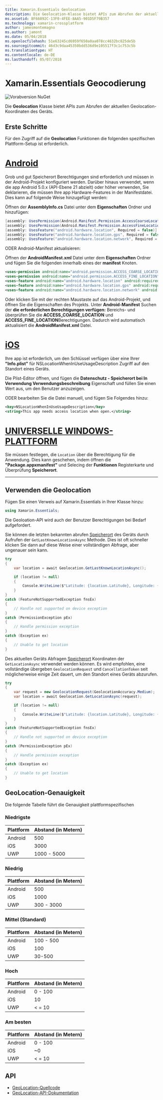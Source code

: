 ```yaml
---
title: Xamarin.Essentials Geolocation
description: Die Geolocation-Klasse bietet APIs zum Abrufen der aktuellen Geolocation-Koordinaten des Geräts.
ms.assetid: 8F66092C-13F0-4FEE-8AA5-901D5F79B357
ms.technology: xamarin-crossplatform
author: jamesmontemagno
ms.author: jamont
ms.date: 05/04/2018
ms.openlocfilehash: 51e63245cd6959f650a0aa078cc4632bc825de5b
ms.sourcegitcommit: 46d3c9daa45350bdd536d9e105517f3c1c753c5b
ms.translationtype: HT
ms.contentlocale: de-DE
ms.lasthandoff: 05/07/2018
---
```

# <a name="xamarinessentials-geocoding"></a>Xamarin.Essentials Geocodierung

![Vorabversion NuGet](~/media/shared/pre-release.png)

Die **Geolocation** Klasse bietet APIs zum Abrufen der aktuellen Geolocation-Koordinaten des Geräts.

## <a name="getting-started"></a>Erste Schritte

Für den Zugriff auf die **Geolocation** Funktionen die folgenden spezifischen Plattform-Setup ist erforderlich.

# <a name="androidtabandroid"></a>[Android](#tab/android)

Grob und gut Speicherort Berechtigungen sind erforderlich und müssen in der Android-Projekt konfiguriert werden. Darüber hinaus verwendet, wenn die app Android 5.0.x (API-Ebene 21 abzielt) oder höher verwenden, Sie deklarieren, die müssen Ihre app Hardware-Features in der Manifestdatei. Dies kann auf folgende Weise hinzugefügt werden:

Öffnen der **AssemblyInfo.cs** Datei unter dem **Eigenschaften** Ordner und hinzufügen:

```csharp
[assembly: UsesPermission(Android.Manifest.Permission.AccessCoarseLocation)]
[assembly: UsesPermission(Android.Manifest.Permission.AccessFineLocation)]
[assembly: UsesFeature("android.hardware.location", Required = false)]
[assembly: UsesFeature("android.hardware.location.gps", Required = false)]
[assembly: UsesFeature("android.hardware.location.network", Required = false)]
```

ODER Android-Manifest aktualisieren:

Öffnen der **AndroidManifest.xml** Datei unter dem **Eigenschaften** Ordner und fügen Sie die folgenden innerhalb eines der **manifest** Knoten.

```xml
<uses-permission android:name="android.permission.ACCESS_COARSE_LOCATION" />
<uses-permission android:name="android.permission.ACCESS_FINE_LOCATION" />
<uses-feature android:name="android.hardware.location" android:required="false" />
<uses-feature android:name="android.hardware.location.gps" android:required="false" />
<uses-feature android:name="android.hardware.location.network" android:required="false" />
```

Oder klicken Sie mit der rechten Maustaste auf das Android-Projekt, und öffnen Sie die Eigenschaften des Projekts. Unter **Android-Manifest** Suchen der **die erforderlichen Berechtigungen verfügen:** Bereichs- und überprüfen Sie die **ACCESS_COARSE_LOCATION** und **ACCESS_FINE_LOCATION**Berechtigungen. Dadurch wird automatisch aktualisiert die **AndroidManifest.xml** Datei.

# <a name="iostabios"></a>[iOS](#tab/ios)

Ihre app ist erforderlich, um den Schlüssel verfügen über eine Ihrer **"Info.plist"** für NSLocationWhenInUseUsageDescription Zugriff auf den Standort eines Geräts.

Die Plist-Editor öffnen, und fügen die **Datenschutz - Speicherort bei In Verwendung Verwendungsbeschreibung** Eigenschaft und füllen Sie einen Wert aus, um den Benutzer anzuzeigen.

ODER bearbeiten Sie die Datei manuell, und fügen Sie Folgendes hinzu:

```xml
<key>NSLocationWhenInUseUsageDescription</key>
<string>This app needs access location when open.</string>
```

# <a name="uwptabuwp"></a>[UNIVERSELLE WINDOWS-PLATTFORM](#tab/uwp)

Sie müssen festlegen, die `Location` über die Berechtigung für die Anwendung. Dies kann geschehen, indem öffnen die **"Package.appxmanifest"** und Selecing der **Funktionen** Registerkarte und Überprüfung **Speicherort**.

-----

## <a name="using-geolocation"></a>Verwenden die Geolocation

Fügen Sie einen Verweis auf Xamarin.Essentials in Ihrer Klasse hinzu:

```csharp
using Xamarin.Essentials;
```

Die Geoloation-API wird auch der Benutzer Berechtigungen bei Bedarf aufgefordert.

Sie können die letzten bekannten abrufen [Speicherort](xref:Xamarin.Essentials.Location) des Geräts durch Aufrufen der `GetLastKnownLocationAsync` Methode. Dies ist oft schneller klicken Sie dann auf diese Weise einer vollständigen Abfrage, aber ungenauer sein kann.

```csharp
try
{
    var location = await Geolocation.GetLastKnownLocationAsync();

    if (location != null)
    {
        Console.WriteLine($"Latitude: {location.Latitude}, Longitude: {location.Longitude}");
    }
}
catch (FeatureNotSupportedException fnsEx)
{
    // Handle not supported on device exception
}
catch (PermissionException pEx)
{
    // Handle permission exception
}
catch (Exception ex)
{
    // Unable to get location
}
```

Des aktuellen Geräts Abfragen [Speicherort](xref:Xamarin.Essentials.Location) Koordinaten der `GetLocationAsync` verwendet werden können. Es wird empfohlen, eine vollständige übergeben `GeolocationRequest` und `CancellationToken` seit möglicherweise einige Zeit dauert, um den Standort eines Geräts abzurufen.

```csharp
try
{
    var request = new GeolocationRequest(GeolocationAccuracy.Medium);
    var location = await Geolocation.GetLocationAsync(request);

    if (location != null)
    {
        Console.WriteLine($"Latitude: {location.Latitude}, Longitude: {location.Longitude}");
    }
}
catch (FeatureNotSupportedException fnsEx)
{
    // Handle not supported on device exception
}
catch (PermissionException pEx)
{
    // Handle permission exception
}
catch (Exception ex)
{
    // Unable to get location
}
```

## <a name="geolocation-accuracy"></a>GeoLocation-Genauigkeit

Die folgende Tabelle führt die Genauigkeit plattformspezifischen

### <a name="lowest"></a>Niedrigste

| Plattform | Abstand (in Metern) |
| --- | --- |
| Android | 500 |
| iOS | 3000 |
| UWP | 1000 - 5000 |

### <a name="low"></a>Niedrig

| Plattform | Abstand (in Metern) |
| --- | --- |
| Android | 500 |
| iOS | 1000 |
| UWP | 300 - 3000 |

### <a name="medium-default"></a>Mittel (Standard)

| Plattform | Abstand (in Metern) |
| --- | --- |
| Android | 100 - 500 |
| iOS | 100 |
| UWP | 30-500 |

### <a name="high"></a>Hoch

| Plattform | Abstand (in Metern) |
| --- | --- |
| Android | 0 - 100 |
| iOS | 10 |
| UWP | < = 10 |

### <a name="best"></a>Am besten

| Plattform | Abstand (in Metern) |
| --- | --- |
| Android | 0 - 100 |
| iOS | ~0 |
| UWP | < = 10 |

## <a name="api"></a>API

- [GeoLocation-Quellcode](https://github.com/xamarin/Essentials/tree/master/Essentials/Geolocation)
- [GeoLocation-API-Dokumentation](xref:Xamarin.Essentials.Geolocation)

